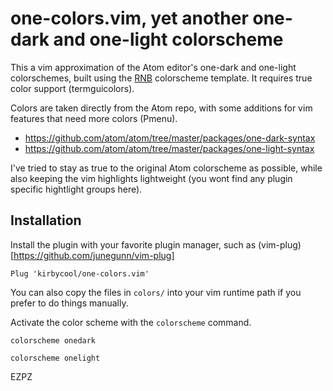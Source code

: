 # one-colors.vim, yet another one-dark and one-light colorscheme

This a vim approximation of the Atom editor's one-dark and one-light colorschemes, built using the [RNB](https://github.com/romainl/vim-rnb) colorscheme template. It requires true color support (termguicolors).

Colors are taken directly from the Atom repo, with some additions for vim features that need more colors (Pmenu).

- https://github.com/atom/atom/tree/master/packages/one-dark-syntax
- https://github.com/atom/atom/tree/master/packages/one-light-syntax

I've tried to stay as true to the original Atom colorscheme as possible, while also keeping the vim highlights lightweight (you wont find any plugin specific hightlight groups here).

## Installation

Install the plugin with your favorite plugin manager, such as (vim-plug)[https://github.com/junegunn/vim-plug]

```
Plug 'kirbycool/one-colors.vim'
```

You can also copy the files in `colors/` into your vim runtime path if you prefer to do things manually.

Activate the color scheme with the `colorscheme` command.

```
colorscheme onedark
```

```
colorscheme onelight
```

EZPZ
